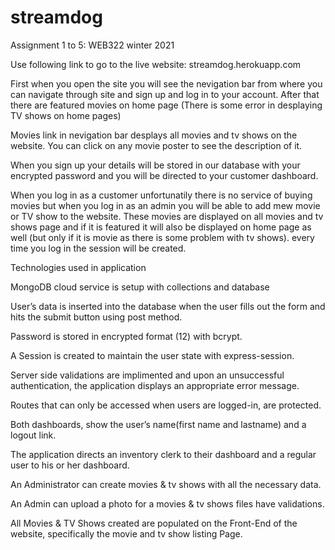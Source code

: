 # streamdog

Assignment 1 to 5: WEB322 winter 2021

Use following link to go to the live website:
streamdog.herokuapp.com

First when you open the site you will see the nevigation bar from where you can navigate through site and sign up and log in to your account.
After that there are featured movies on home page (There is some error in desplaying TV shows on home pages)

Movies link in nevigation bar desplays all movies and tv shows on the website. You can click on any movie poster to see the description of it.

When you sign up your details will be stored in our database with your encrypted password and you will be directed to your customer dashboard.

When you log in as a customer unfortunatily there is no service of buying movies but when you log in as an admin you will be able to add mew movie or TV show to the website. These movies are displayed on all movies and tv shows page and if it is featured it will also be displayed on home page as well (but only if it is movie as there is some problem with tv shows). every time you log in the session will be created.


Technologies used in application

MongoDB cloud service is setup with collections and database

User’s data is inserted into the database when the user fills out the form and hits the submit button using post method.

Password is stored in encrypted format (12) with bcrypt.

A Session is  created to maintain the user state with express-session.

Server side validations are implimented and upon an unsuccessful authentication, the application  displays an appropriate error message.

Routes that can only be accessed when users are logged-in, are protected.

Both dashboards, show the user’s name(first name and lastname) and a logout link.

The application directs an inventory clerk to their  dashboard and a regular user to his or her dashboard. 

An Administrator can create movies & tv shows with all the necessary data.

An Admin can upload a photo for a movies & tv shows files have validations.

All Movies & TV Shows created are populated on the Front-End of the website, specifically the movie and tv show listing Page.




